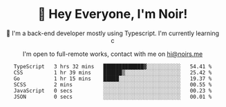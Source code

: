 <div align="center">

<h1 align="center">👋 Hey Everyone, I'm Noir! </h1>
  

 🎉  I'm a back-end developer mostly using Typescript. I'm currently learning c

   
<p align="center">

  I'm open to full-remote works, contact with me on [hi@noirs.me](mailto:hi@noirs.me)
 
 </p>
   

  
<!--START_SECTION:waka-->

```text
TypeScript   3 hrs 32 mins   █████████████▓░░░░░░░░░░░   54.41 %
CSS          1 hr 39 mins    ██████▒░░░░░░░░░░░░░░░░░░   25.42 %
Go           1 hr 15 mins    █████░░░░░░░░░░░░░░░░░░░░   19.37 %
SCSS         2 mins          ░░░░░░░░░░░░░░░░░░░░░░░░░   00.55 %
JavaScript   0 secs          ░░░░░░░░░░░░░░░░░░░░░░░░░   00.23 %
JSON         0 secs          ░░░░░░░░░░░░░░░░░░░░░░░░░   00.01 %
```

<!--END_SECTION:waka-->
